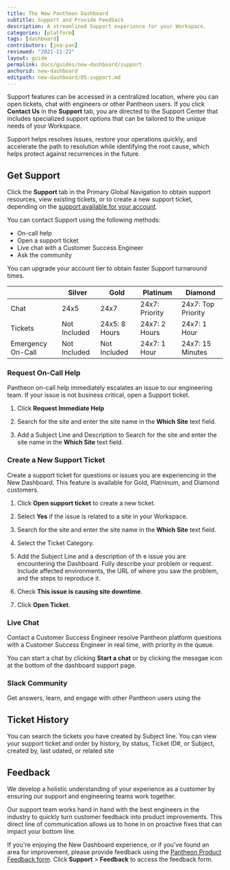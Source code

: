 ```yaml
---
title: The New Pantheon Dashboard
subtitle: Support and Provide Feedback
description: A streamlined Support experience for your Workspace.
categories: [platform]
tags: [dashboard]
contributors: [joa-pan]
reviewed: "2021-11-22"
layout: guide
permalink: docs/guides/new-dashboard/support
anchorid: new-dashboard
editpath: new-dashboard/05-support.md
---
```


Support features can be accessed in a centralized location, where you can open tickets, chat with engineers or other Pantheon users. If you click **Contact Us** in the **Support** tab, you are directed to the Support Center that includes specialized support options that can be tailored to the unique needs of your Workspace. 

Support helps resolves issues, restore your operations quickly, and accelerate the path to resolution while identifying the root cause, which helps protect against recurrences in the future.

## Get Support

Click the **Support** tab in the Primary Global Navigation to obtain support resources, view existing tickets, or to create a new support ticket, depending on the [support available for your account](/support). 

You can contact Support using the following methods:
* On-call help 
* Open a support ticket
* Live chat with a Customer Success Engineer
* Ask the community 

You can upgrade your account tier to obtain faster Support turnaround times.

||Silver| Gold| Platinum| Diamond|
|------|-----|---------|--------|--------|    
|Chat|24x5|24x7|24x7: Priority|	24x7: Top Priority|
|Tickets| Not Included |24x5: 8 Hours|	24x7: 2 Hours|	24x7: 1 Hour|
|Emergency On-Call| Not Included|Not Included|24x7: 1 Hour|24x7: 15 Minutes|


### Request On-Call Help 

Pantheon on-call help immediately escalates an issue to our engineering team. If your issue is not business critical, open a Support ticket. 

1. Click **Request Immediate Help** 

1. Search for the site and enter the site name in the **Which Site** text field.

1. Add a Subject Line and Description to Search for the site and enter the site name in the **Which Site** text field.


### Create a New Support Ticket

Create a support ticket for questions or issues you are experiencing in the New Dashboard. This feature is available for Gold, Platninum, and Diamond customers.

1. Click **Open support ticket** to create a new ticket. 

1. Select **Yes** if the issue is related to a site in your Workspace. 

1. Search for the site and enter the site name in the **Which Site** text field.

1. Select the Ticket Category.

1. Add the Subject Line and a description of th e issue you are encountering the Dashboard. Fully describe your problem or request. Include affected environments, the URL of where you saw the problem, and the steps to reproduce it.

1. Check **This issue is causing site downtime**.

1. Click **Open Ticket**.


### Live Chat

Contact a Customer Success Engineer resolve Pantheon platform questions with a Customer Success Engineer in real time, with priority in the queue.

You can start a chat by clicking **Start a chat** or by clicking the messgae icon at the bottom of the dashboard support page. 


### Slack Community 
Get answers, learn, and engage with other Pantheon users using the 


## Ticket History 

You can search the tickets you have created by Subject line. You can view your support ticket and order by history, by status, Ticket ID#, or Subject, created by, last udated, or related site


## Feedback

We develop a holistic understanding of your experience as a customer by ensuring our support and engineering teams work together.

Our support team works hand in hand with the best engineers in the industry to quickly turn customer feedback into product improvements. This direct line of communication allows us to hone in on proactive fixes that can impact your bottom line.

If you're enjoying the New Dashboard experience, or if you've found an area for improvement, please provide feedback using the [Pantheon Product Feedback form](https://forms.gle/7Ur2kdoYWrAh82ic6). Click **Support** > **Feedback** to access the feedback form. 
